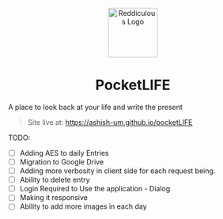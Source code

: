 <p align="center"><img src="https://github.com/user-attachments/assets/0e4074cb-d36f-4d66-b9b5-7874374dd7bd" width="100" alt="Reddiculous Logo"></p>
<div align="center">
<h1>PocketLIFE</h1>
</div>

A place to look back at your life and write the present

> Site live at: https://ashish-um.github.io/pocketLIFE

TODO:
- [ ] Adding AES to daily Entries
- [ ] Migration to Google Drive
- [ ] Adding more verbosity in client side for each request being.
- [ ] Ability to delete entry
- [ ] Login Required to Use the application - Dialog
- [ ] Making it responsive
- [ ] Ability to add more images in each day
